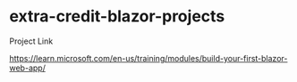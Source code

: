 # extra-credit-blazor-projects

Project Link

https://learn.microsoft.com/en-us/training/modules/build-your-first-blazor-web-app/
